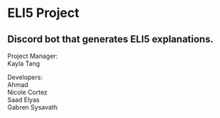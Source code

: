 # ELI5 Project
## Discord bot that generates ELI5 explanations.

Project Manager:  
Kayla Tang

Developers:  
Ahmad   
Nicole Cortez   
Saad Elyas     
Gabren Sysavath  
   
